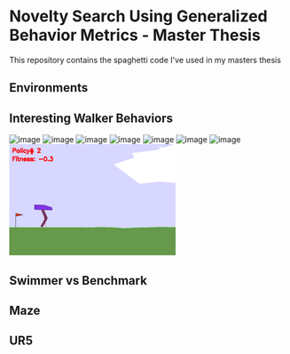 # Novelty Search Using Generalized Behavior Metrics - Master Thesis
This repository contains the spaghetti code I've used in my masters thesis

## Environments

## Interesting Walker Behaviors
<img src="gifs/Interesting_walker_gifs/generic_fit.gif" alt="image" style="width:300px;height:auto;"> 
<img src="gifs/Interesting_walker_gifs/back_leg_jumper.gif" alt="image" style="width:300px;height:auto;"> 
<img src="gifs/Interesting_walker_gifs/decisive_walking.gif" alt="image" style="width:300px;height:auto;"> 
<img src="gifs/Interesting_walker_gifs/fast_crawler.gif" alt="image" style="width:300px;height:auto;"> 
<img src="gifs/Interesting_walker_gifs/fast_skipper.gif" alt="image" style="width:300px;height:auto;"> 
<img src="gifs/Interesting_walker_gifs/front_leg_jumper_2.gif" alt="image" style="width:300px;height:auto;"> 
<img src="gifs/Interesting_walker_gifs/smooth_runner.gif" alt="image" style="width:300px;height:auto;"> 
<img src="gifs/Interesting_walker_gifs/two_legged_jumper.gif" alt="image" style="width:300px;height:auto;"> 


## Swimmer vs Benchmark

## Maze

## UR5
